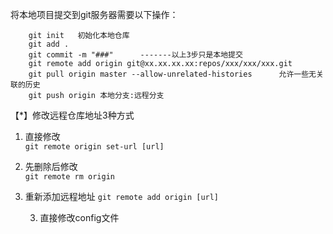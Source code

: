 
将本地项目提交到git服务器需要以下操作：
```shell
	git init   初始化本地仓库
	git add . 
	git commit -m "###"      -------以上3步只是本地提交
	git remote add origin git@xx.xx.xx.xx:repos/xxx/xxx/xxx.git
	git pull origin master --allow-unrelated-histories      允许一些无关联的历史
	git push origin 本地分支:远程分支
```

【*】修改远程仓库地址3种方式
1. 直接修改   
`git remote origin set-url [url]  `
2. 先删除后修改  
`git remote rm origin  `
3. 重新添加远程地址
`git remote add origin [url]  `

	3. 直接修改config文件  
